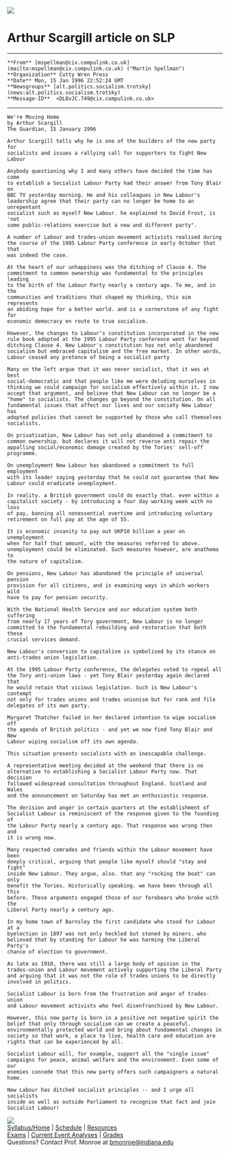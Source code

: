 ![](images/resourceshead.gif)  

# Arthur Scargill article on SLP

* * *
    
    
    **From** [mspellman@cix.compulink.co.uk](mailto:mspellman@cix.compulink.co.uk) ("Martin Spellman")
    **Organization** Cutty Wren Press
    **Date** Mon, 15 Jan 1996 22:52:24 GMT
    **Newsgroups** [alt.politics.socialism.trotsky](news:alt.politics.socialism.trotsky)
    **Message-ID**  <DL8vJC.749@cix.compulink.co.uk>
    

* * *
    
    
    We're Moving Home
    by Arthur Scargill
    The Guardian, 15 January 1996
    
    Arthur Scargill tells why he is one of the builders of the new party for 
    socialists and issues a rallying call for supporters to fight New Labour 
    
    Anybody questioning why I and many others have decided the time has come 
    to establish a Socialist Labour Party had their answer from Tony Blair on 
    BBC TV yesterday morning. He and his colleagues in New Labour's 
    leadership agree that their party can no longer be home to an unrepentant 
    socialist such as myself New Labour. he explained to David Frost, is 'not 
    some public-relations exercise but a new and different party".
    
    A number of Labour and trades-union movement activists realised during 
    the course of the 1995 Labour Party conference in early October that that 
    was indeed the case.
    
    At the heart of our unhappiness was the ditching of Clause 4. The 
    commitment to common ownership was fundamental to the principles leading 
    to the birth of the Labour Party nearly a century ago. To me, and in the 
    communities and traditions that shaped my thinking, this aim represents 
    an abiding hope for a better world. and is a cornerstone of any fight for 
    economic democracy en route to true socialism.
    
    However, the changes to Labour's constitution incorporated in the new 
    rule book adopted at the 1995 Labour Party conference went far beyond 
    ditching Clause 4. New Labour's constitution has not only abandoned 
    socialism but embraced capitalism and the free market. In other words, 
    Labour ceased any pretence of being a socialist party
    
    Many on the left argue that it was never socialist, that it was at best 
    social-democratic and that people like me were deluding ourselves in 
    thinking we could campaign for socialism effectively within it. I now 
    accept that argument, and believe that New Labour can no longer be a 
    "home" to socialists. The changes go beyond the constitution. On all 
    fundamental issues that affect our lives and our society New Labour has 
    adopted policies that cannot be supported by those who call themselves 
    socialists.
    
    On privatisation, New Labour has not only abandoned a commitment to 
    common ownership. but declares it will not reverse anti repair the 
    appalling social/economic damage created by the Tories' sell-off 
    programme.
    
    On unemployment New Labour has abandoned a commitment to full employment 
    with its leader saying yesterday that he could not guarantee that New 
    Labour could eradicate unemployment.
    
    In reality. a British government could do exactly that. even within a 
    capitalist society - by introducing a four day working week with no loss 
    of pay, banning all nonessential overtime and introducing voluntary 
    retirement on full pay at the age of 55.
    
    It is economic insanity to pay out UKP10 billion a year on unemployment 
    when for half that amount, with the measures referred to above. 
    unemployment could be eliminated. Such measures however, are anathema to 
    the nature of capitalism.
    
    On pensions, New Labour has abandoned the principle of universal pension 
    provision for all citizens, and is examining ways in which workers wild 
    have to pay for pension security.
    
    With the National Health Service and our education system both suffering 
    from nearly 17 years of Tory government, New Labour is no longer 
    committed to the fundamental rebuilding and restoration that both these 
    crucial services demand.
    
    New Labour's conversion to capitalism is symbolised by its stance on 
    anti-trades union legislation.
    
    At the 1995 Labour Party conference, the delegates voted to repeal all 
    the Tory anti-union laws - yet Tony Blair yesterday again declared that 
    he would retain that vicious legislation. Such is New Labour's contempt 
    not only for trades unions and trades unionism but for rank and file 
    delegates of its own party.
    
    Margaret Thatcher failed in her declared intention to wipe socialism off 
    the agenda of British politics - and yet we now find Tony Blair and New 
    Labour wiping socialism off its own agenda.
    
    This situation presents socialists with an inescapable challenge. 
    
    A representative meeting decided at the weekend that there is no 
    alternative to establishing a Socialist Labour Party now. That decision 
    followed widespread consultation throughout England. Scotland and Wales 
    and the announcement on Saturday has met an enthusiastic response.
    
    The derision and anger in certain quarters at the establishment of 
    Socialist Labour is reminiscent of the response given to the founding of 
    the Labour Party nearly a century ago. That response was wrong then and 
    it is wrong now.
    
    Many respected comrades and friends within the Labour movement have been 
    deeply critical, arguing that people like myself should "stay and fight" 
    inside New Labour. They argue, also. that any "rocking the boat" can only 
    benefit the Tories. Historically speaking. we have been through all this 
    before. These arguments engaged those of our forebears who broke with the 
    Liberal Party nearly a century ago.
    
    In my home town of Barnsley the first candidate who stood for Labour at a 
    byelection in 1897 was not only heckled but stoned by miners. who 
    believed that by standing for Labour he was harming the Liberal Party's 
    chance of election to government.
    
    As late as 1910, there was still a large body of opinion in the 
    trades-union and Labour movement actively supporting the Liberal Party 
    and arguing that it was not the role of trades unions to be directly 
    involved in politics.
    
    Socialist Labour is born from the frustration and anger of trades-union 
    and Labour movement activists who feel disenfranchised by New Labour.
    
    However, this new party is born in a positive not negative spirit the 
    belief that only through socialism can we create a peaceful. 
    environmentally protected world and bring about fundamental changes in 
    society so that work, a place to live, health care and education are 
    rights that can be experienced by all.
    
    Socialist Labour will, for example, support all the "single issue" 
    campaigns for peace, animal welfare and the environment. Even some of our 
    enemies concede that this new party offers such campaigners a natural 
    home.
    
    New Labour has ditched socialist principles -- and I urge all socialists 
    inside as well as outside Parliament to recognise that fact and join 
    Socialist Labour! 
    

  
[ ![](images/buttonbar.gif)](images/buttonbar.map)  
[Syllabus/Home](index.html) | [Schedule](schspr98.html) |
[Resources](resources.html)  
[Exams](exams/examhome.html) | [Current Event Analyses](curevent.html) |
[Grades](graspr98.html)  
Questions? Contact Prof. Monroe at
[bmonroe@indiana.edu](mailto:bmonroe@indiana.edu)

